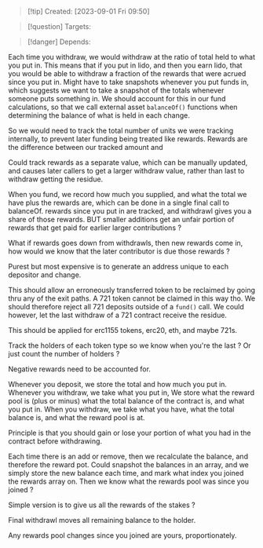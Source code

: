 
>[!tip] Created: [2023-09-01 Fri 09:50]

>[!question] Targets: 

>[!danger] Depends: 

Each time you withdraw, we would withdraw at the ratio of total held to what you put in. 
This means that if you put in lido, and then you earn lido, that you would be able to withdraw a fraction of the rewards that were acrued since you put in.  Might have to take snapshots whenever you put funds in, which suggests we want to take a snapshot of the totals whenever someone puts something in.  We should account for this in our fund calculations, so that we call external asset `balanceOf()` functions when determining the balance of what is held in each change.

So we would need to track the total number of units we were tracking internally, to prevent later funding being treated like rewards.  Rewards are the difference between our tracked amount and

Could track rewards as a separate value, which can be manually updated, and causes later callers to get a larger withdraw value, rather than last to withdraw getting the residue.

When you fund, we record how much you supplied, and what the total we have plus the rewards are, which can be done in a single final call to balanceOf.  rewards since you put in are tracked, and withdrawl gives you a share of those rewards.  BUT smaller additions get an unfair portion of rewards that get paid for earlier larger contributions ?

What if rewards goes down from withdrawls, then new rewards come in, how would we know that the later contributor is due those rewards ?

Purest but most expensive is to generate an address unique to each depositor and change.

This should allow an erroneously transferred token to be reclaimed by going thru any of the exit paths.  A 721 token cannot be claimed in this way tho.  We should therefore reject all 721 deposits outside of a `fund()` call.  We could however, let the last withdraw of a 721 contract receive the residue.

This should be applied for erc1155 tokens, erc20, eth, and maybe 721s.

Track the holders of each token type so we know when you're the last ? 
Or just count the number of holders ?

Negative rewards need to be accounted for.

Whenever you deposit, we store the total and how much you put in.
Whenever you withdraw, we take what you put in, 
We store what the reward pool is (plus or minus) what the total balance of the contract is, and what you put in.  When you withdraw, we take what you have, what the total balance is, and what the reward pool is at.

Principle is that you should gain or lose your portion of what you had in the contract before withdrawing.  

Each time there is an add or remove, then we recalculate the balance, and therefore the reward pot.  Could snapshot the balances in an array, and we simply store the new balance each time, and mark what index you joined the rewards array on.  Then we know what the rewards pool was since you joined ?

Simple version is to give us all the rewards of the stakes ?

Final withdrawl moves all remaining balance to the holder.

Any rewards pool changes since you joined are yours, proportionately.